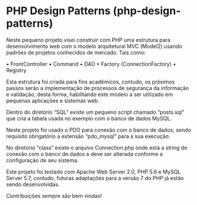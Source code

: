 # PHP Design Patterns (php-design-patterns)

Neste pequeno projeto visei construir com PHP uma estrutura para desenvolvimento web com o modelo arquitetural MVC (Model2) usando padrões de projetos conhecidos de mercado. Tais como:

•	FrontController
•	Command
•	DAO
•	Factory (ConnectionFactory)
•	Registry

Esta estrutura foi criada para fins acadêmicos, contudo, os próximos passos serão a implementação de processos de segurança da informação e validação, desta forma, habilitando este modelo a ser utilizado em pequenas aplicações e sistemas web.

Dentro do diretório “SQL” existe um pequeno script chamado “posts.sql” que cria a tabela usada no exemplo com o banco de dados MySQL.

Neste projeto foi usado o PDO para conexão com o banco de dados, sendo requisito obrigatório a extensão “pdo_mysql” para a sua execução.

No diretório “class“ existe o arquivo Connection.php onde está a string de conexão com o banco de dados e deve ser alterada conforme a configuração de seu sistema.

Este projeto foi testado com Apache Web Server 2.0, PHP 5.6 e MySQL Server 5.7, contudo, futuras adaptações para a versão 7 do PHP já estão sendo desenvolvidas.

Contribuições sempre são bem vindas!